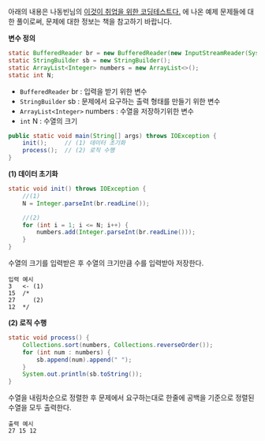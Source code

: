 아래의 내용은 나동빈님의 [이것이 취업을 위한 코딩테스트다.](http://www.yes24.com/Product/Goods/91433923) 에 나온 예제 문제들에 대한 풀이로써, 문제에 대한 정보는 책을 참고하기 바랍니다.

**변수 정의**

```java
static BufferedReader br = new BufferedReader(new InputStreamReader(System.in));
static StringBuilder sb = new StringBuilder();
static ArrayList<Integer> numbers = new ArrayList<>();
static int N;
```

- `BufferedReader` br : 입력을 받기 위한 변수
- `StringBuilder` sb : 문제에서 요구하는 출력 형태를 만들기 위한 변수
- `ArrayList<Integer>` numbers : 수열을 저장하기위한 변수
- `int` N : 수열의 크기

```java
public static void main(String[] args) throws IOException {
    init();     // (1) 데이터 초기화
    process();  // (2) 로직 수행
}
```

**(1) 데이터 초기화**

```java
static void init() throws IOException {
    //(1)
    N = Integer.parseInt(br.readLine());

    //(2)
    for (int i = 1; i <= N; i++) {
        numbers.add(Integer.parseInt(br.readLine()));
    }
}
```

수열의 크기를 입력받은 후 수열의 크기만큼 수를 입력받아 저장한다.

```
입력 예시
3   <- (1)
15  /*
27     (2)
12  */
```

**(2) 로직 수행**

```java
static void process() {
    Collections.sort(numbers, Collections.reverseOrder());
    for (int num : numbers) {
        sb.append(num).append(" ");
    }
    System.out.println(sb.toString());
}
```

수열을 내림차순으로 정렬한 후 문제에서 요구하는대로 한줄에 공백을 기준으로 정렬된 수열을 모두 출력한다.

```
출력 예시
27 15 12
```